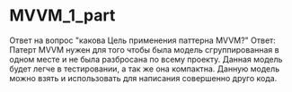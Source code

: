# MVVM_1_part
Ответ на вопрос "какова Цель применения паттерна MVVM?"
Ответ: Патерт MVVM нужен для того чтобы была модель сгруппированная в одном месте и не была разбросана по всему проекту.
Данная модель будет легче в тестировании,  а так же она компактна. Данную модель можно взять и использовать для написания совершенно друго кода. 
